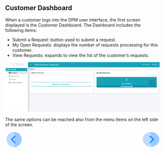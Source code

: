 

## Customer Dashboard

When a customer logs into the DPM user interface, the first screen displayed is the Customer Dashboard. The Dashboard includes the following items:

- Submit a Request: button used to submit a request.
- My Open Requests: displays the number of requests processing for this customer.
- View Requests: expands to view the list of the customer’s requests.

 ![image](/articles/DPM/images/Figure_36_customer_landing_page.png)

The same options can be reached also from the menu items on the left side of the screen.



[![Previous](/articles/DPM/images/Previous.png)](/articles/DPM/04_Customer_Direct_Requests/01_Customer_Direct_Requests_Overview.md)[<img align="right" width="60" height="54" src="/articles/DPM/images/Next.png">](/articles/DPM/04_Customer_Direct_Requests/03_Customer_Direct_Requests_Submit.md)

